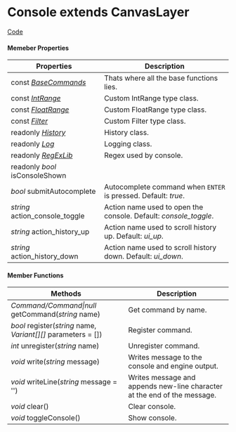 
# **Console** extends CanvasLayer


[Code](https://github.com/QuentinCaffeino/godot-console/blob/dev/src/Console.gd)


#### Memeber Properties

| Properties | Description |
|--|--|
| const [*BaseCommands*](https://github.com/QuentinCaffeino/godot-console/blob/dev/docs/BaseCommands.md) | Thats where all the base functions lies. |
| const [*IntRange*](https://github.com/QuentinCaffeino/godot-console/blob/dev/docs/Type/IntRange.md) | Custom IntRange type class. |
| const [*FloatRange*](https://github.com/QuentinCaffeino/godot-console/blob/dev/docs/Type/FloatRange.md) | Custom FloatRange type class. |
| const [*Filter*](https://github.com/QuentinCaffeino/godot-console/blob/dev/docs/Type/Filter.md) | Custom Filter type class. |
| readonly [*History*](https://github.com/QuentinCaffeino/godot-console/blob/dev/docs/History.md) | History class. |
| readonly [*Log*](https://github.com/QuentinCaffeino/godot-console/blob/dev/docs/Log.md) | Logging class. |
| readonly [*RegExLib*](https://github.com/QuentinCaffeino/godot-console/blob/src/RegExLib.gd) | Regex used by console. |
| readonly *bool* isConsoleShown |  |
| *bool* submitAutocomplete  | Autocomplete command when `ENTER` is pressed. Default: *true*. |
| *string* action_console_toggle | Action name used to open the console. Default: *console_toggle*. |
| *string* action_history_up | Action name used to scroll history up. Default: *ui_up*. |
| *string* action_history_down | Action name used to scroll history down. Default: *ui_down*. |


#### Member Functions

| Methods | Description |
|--|--|
| *Command/Command\|null* getCommand(*string* name) | Get command by name. |
| *bool* register(*string* name, *Variant[][]* parameters = []) | Register command. |
| *int* unregister(*string* name) | Unregister command. |
| *void* write(*string* message) | Writes message to the console and engine output. |
| *void* writeLine(*string* message = '') | Writes message and appends new-line character at the end of the message. |
| *void* clear() | Clear console. |
| *void* toggleConsole() | Show console. |

